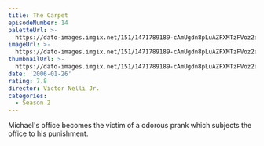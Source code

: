 ```yaml
---
title: The Carpet
episodeNumber: 14
paletteUrl: >-
  https://dato-images.imgix.net/151/1471789189-cAmUgdn8pLuAZFXMTzFVoz2ezRL.jpg?auto=enhance&ch=DPR%2CWidth&palette=json
imageUrl: >-
  https://dato-images.imgix.net/151/1471789189-cAmUgdn8pLuAZFXMTzFVoz2ezRL.jpg?auto=compress%2Cformat&ch=DPR%2CWidth&w=500
thumbnailUrl: >-
  https://dato-images.imgix.net/151/1471789189-cAmUgdn8pLuAZFXMTzFVoz2ezRL.jpg?auto=enhance&ch=DPR%2CWidth&fit=crop&fm=jpg&h=280&w=500
date: '2006-01-26'
rating: 7.8
director: Victor Nelli Jr.
categories:
  - Season 2
---
```


Michael's office becomes the victim of a odorous prank which subjects the office to his punishment.